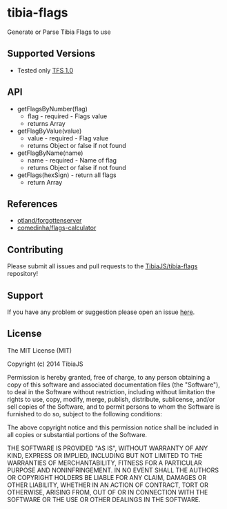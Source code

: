 # tibia-flags
Generate or Parse Tibia Flags to use

## Supported Versions
* Tested only [TFS 1.0](https://github.com/otland/forgottenserver/)

## API
  * getFlagsByNumber(flag)
    * flag - required - Flags value
    * returns Array
  * getFlagByValue(value)
    * value - required - Flag value
    * returns Object or false if not found
  * getFlagByName(name)
    * name - required - Name of flag
    * returns Object or false if not found
  * getFlags(hexSign) - return all flags
    * return Array

## References

  * [otland/forgottenserver](https://github.com/otland/forgottenserver/blob/e20dba8cddf1a4b661b4bec57a7da3e4d35a87b5/src/const.h#L470-L509)
  * [comedinha/flags-calculator](https://github.com/comedinha/flags-calculator)

## Contributing
Please submit all issues and pull requests to the [TibiaJS/tibia-flags](https://github.com/TibiaJS/tibia-flags) repository!

## Support
If you have any problem or suggestion please open an issue [here](https://github.com/TibiaJS/tibia-flags/issues).

## License

The MIT License (MIT)

Copyright (c) 2014 TibiaJS

Permission is hereby granted, free of charge, to any person obtaining a copy
of this software and associated documentation files (the "Software"), to deal
in the Software without restriction, including without limitation the rights
to use, copy, modify, merge, publish, distribute, sublicense, and/or sell
copies of the Software, and to permit persons to whom the Software is
furnished to do so, subject to the following conditions:

The above copyright notice and this permission notice shall be included in all
copies or substantial portions of the Software.

THE SOFTWARE IS PROVIDED "AS IS", WITHOUT WARRANTY OF ANY KIND, EXPRESS OR
IMPLIED, INCLUDING BUT NOT LIMITED TO THE WARRANTIES OF MERCHANTABILITY,
FITNESS FOR A PARTICULAR PURPOSE AND NONINFRINGEMENT. IN NO EVENT SHALL THE
AUTHORS OR COPYRIGHT HOLDERS BE LIABLE FOR ANY CLAIM, DAMAGES OR OTHER
LIABILITY, WHETHER IN AN ACTION OF CONTRACT, TORT OR OTHERWISE, ARISING FROM,
OUT OF OR IN CONNECTION WITH THE SOFTWARE OR THE USE OR OTHER DEALINGS IN THE
SOFTWARE.
